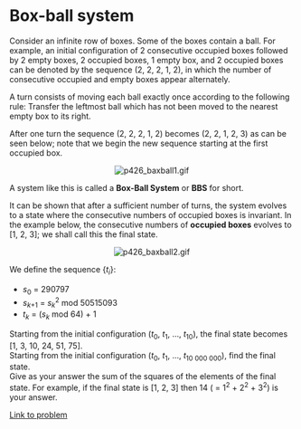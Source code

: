 # Box-ball system

<p>
Consider an infinite row of boxes. Some of the boxes contain a ball. For example, an initial configuration of 2 consecutive occupied boxes followed by 2 empty boxes, 2 occupied boxes, 1 empty box, and 2 occupied boxes can be denoted by the sequence (2, 2, 2, 1, 2), in which the number of consecutive occupied and empty boxes appear alternately.
</p>
<p>
A turn consists of moving each ball exactly once according to the following rule: Transfer the leftmost ball which has not been moved to the nearest empty box to its right.
</p>
<p>
After one turn the sequence (2, 2, 2, 1, 2) becomes (2, 2, 1, 2, 3) as can be seen below; note that we begin the new sequence starting at the first occupied box.
</p>

<div align="center">
<img src="project/images/p426_baxball1.gif" alt="p426_baxball1.gif" /></div>

<p>
A system like this is called a <b>Box-Ball System</b> or <b>BBS</b> for short.
</p>
<p>
It can be shown that after a sufficient number of turns, the system evolves to a state where the consecutive numbers of occupied boxes is invariant. In the example below, the consecutive numbers of <b>occupied boxes</b> evolves to [1, 2, 3]; we shall call this the final state.
</p>

<div align="center">
<img src="project/images/p426_baxball2.gif" alt="p426_baxball2.gif" /></div>

<p>
We define the sequence {<var>t</var><sub><var>i</var></sub>}:<br /></p><ul><li><var>s</var><sub>0</sub> = 290797
</li><li><var>s</var><sub><var>k</var>+1</sub> = <var>s</var><sub><var>k</var></sub><sup>2</sup> mod 50515093
</li><li><var>t</var><sub><var>k</var></sub> = (<var>s</var><sub><var>k</var></sub> mod 64) + 1
</li></ul><p>
Starting from the initial configuration (<var>t</var><sub>0</sub>, <var>t</var><sub>1</sub>, …, <var>t</var><sub>10</sub>), the final state becomes [1, 3, 10, 24, 51, 75].<br />
Starting from the initial configuration (<var>t</var><sub>0</sub>, <var>t</var><sub>1</sub>, …, <var>t</var><sub>10 000 000</sub>), find the final state.<br />
Give as your answer the sum of the squares of the elements of the final state. For example, if the final state is [1, 2, 3] then 14 ( = 1<sup>2</sup> + 2<sup>2</sup> + 3<sup>2</sup>) is your answer.
</p>

[Link to problem](https://projecteuler.net/problem=426)
